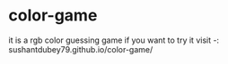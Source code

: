 # color-game
it is a rgb color guessing game
if you want to try it visit -: sushantdubey79.github.io/color-game/
